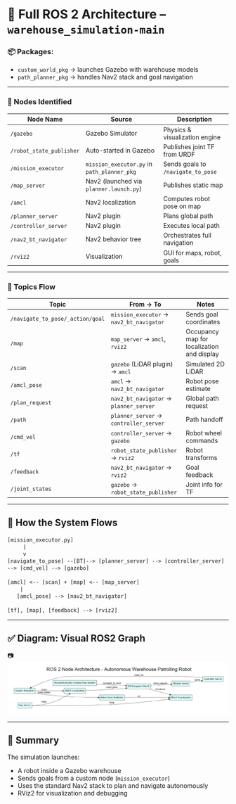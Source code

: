 
# 🧭 Full ROS 2 Architecture – `warehouse_simulation-main`

### 📦 Packages:
- `custom_world_pkg` → launches Gazebo with warehouse models
- `path_planner_pkg` → handles Nav2 stack and goal navigation

---

### 🔧 Nodes Identified

| Node Name              | Source                                 | Description |
|------------------------|----------------------------------------|-------------|
| `/gazebo`              | Gazebo Simulator                       | Physics & visualization engine |
| `/robot_state_publisher` | Auto-started in Gazebo                | Publishes joint TF from URDF |
| `/mission_executor`    | `mission_executor.py` in `path_planner_pkg` | Sends goals to `/navigate_to_pose` |
| `/map_server`          | Nav2 (launched via `planner.launch.py`) | Publishes static map |
| `/amcl`                | Nav2 localization                      | Computes robot pose on map |
| `/planner_server`      | Nav2 plugin                            | Plans global path |
| `/controller_server`   | Nav2 plugin                            | Executes local path |
| `/nav2_bt_navigator`   | Nav2 behavior tree                     | Orchestrates full navigation |
| `/rviz2`               | Visualization                          | GUI for maps, robot, goals |

---

### 🔌 Topics Flow

| Topic                            | From → To                         | Notes |
|----------------------------------|-----------------------------------|-------|
| `/navigate_to_pose/_action/goal`| `mission_executor` → `nav2_bt_navigator` | Sends goal coordinates |
| `/map`                           | `map_server` → `amcl`, `rviz2`    | Occupancy map for localization and display |
| `/scan`                          | `gazebo` (LiDAR plugin) → `amcl`  | Simulated 2D LiDAR |
| `/amcl_pose`                     | `amcl` → `nav2_bt_navigator`      | Robot pose estimate |
| `/plan_request`                 | `nav2_bt_navigator` → `planner_server` | Global path request |
| `/path`                          | `planner_server` → `controller_server` | Path handoff |
| `/cmd_vel`                       | `controller_server` → `gazebo`    | Robot wheel commands |
| `/tf`                            | `robot_state_publisher` → `rviz2` | Robot transforms |
| `/feedback`                      | `nav2_bt_navigator` → `rviz2`     | Goal feedback |
| `/joint_states`                  | `gazebo` → `robot_state_publisher`| Joint info for TF |

---

## 🔄 How the System Flows

```text
[mission_executor.py]
     |
     v
[navigate_to_pose] --[BT]--> [planner_server] --> [controller_server] --> [cmd_vel] --> [gazebo]

[amcl] <-- [scan] + [map] <-- [map_server]
    |
   [amcl_pose] --> [nav2_bt_navigator]

[tf], [map], [feedback] --> [rviz2]
```

---

## ✅ Diagram: Visual ROS2 Graph

📷 ![ROS2 Architecture Diagram](assets/ros2nodearch.png)

---

## 📌 Summary

The simulation launches:
- A robot inside a Gazebo warehouse
- Sends goals from a custom node (`mission_executor`)
- Uses the standard Nav2 stack to plan and navigate autonomously
- RViz2 for visualization and debugging
